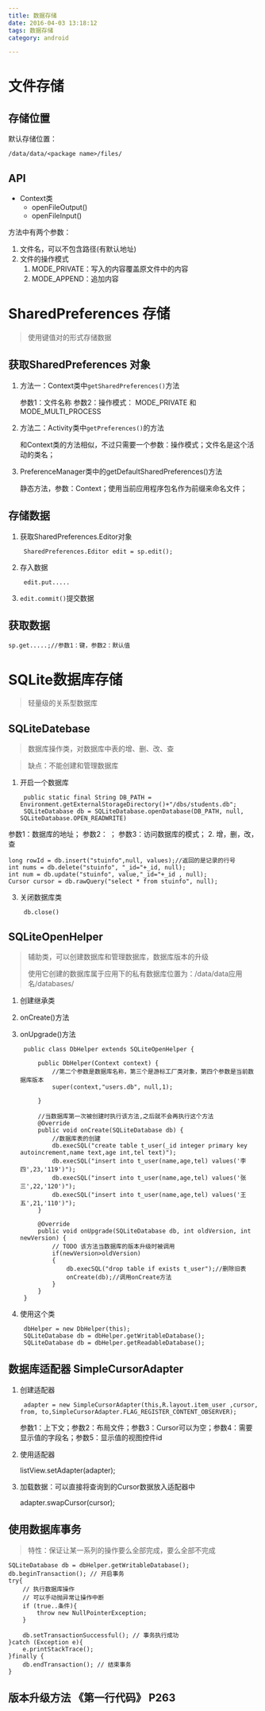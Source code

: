 ```yaml
---
title: 数据存储
date: 2016-04-03 13:18:12
tags: 数据存储
category: android

---
```



# 文件存储

## 存储位置
默认存储位置：

	/data/data/<package name>/files/

## API
 - Context类
	 - openFileOutput()
	 - openFileInput()

<!--more-->

方法中有两个参数：

1. 文件名，可以不包含路径(有默认地址)
2. 文件的操作模式
	1. MODE_PRIVATE：写入的内容覆盖原文件中的内容
	2. MODE_APPEND：追加内容

# SharedPreferences 存储
>使用键值对的形式存储数据

## 获取SharedPreferences 对象
1. 方法一：Context类中`getSharedPreferences()`方法

	参数1：文件名称
	参数2：操作模式： MODE_PRIVATE 和 MODE_MULTI_PROCESS

2. 方法二：Activity类中`getPreferences()`的方法

	和Context类的方法相似，不过只需要一个参数：操作模式；文件名是这个活动的类名；
3. PreferenceManager类中的getDefaultSharedPreferences()方法

	静态方法，参数：Context；使用当前应用程序包名作为前缀来命名文件；

## 存储数据
1. 获取SharedPreferences.Editor对象

		SharedPreferences.Editor edit = sp.edit();
2. 存入数据

		edit.put.....
3. `edit.commit()`提交数据

## 获取数据

	sp.get.....;//参数1：键，参数2：默认值

# SQLite数据库存储
>轻量级的关系型数据库

## SQLiteDatebase
>数据库操作类，对数据库中表的增、删、改、查

>缺点：不能创建和管理数据库

1. 开启一个数据库

		public static final String DB_PATH = Environment.getExternalStorageDirectory()+"/dbs/students.db";
		SQLiteDatabase db = SQLiteDatabase.openDatabase(DB_PATH, null, SQLiteDatabase.OPEN_READWRITE)

参数1：数据库的地址； 参数2：  ； 参数3：访问数据库的模式；
2. 增，删，改，查

	long rowId = db.insert("stuinfo",null, values);//返回的是记录的行号
	int nums = db.delete("stuinfo", "_id="+_id, null);
	int num = db.update("stuinfo", value,"_id="+_id , null);
	Cursor cursor = db.rawQuery("select * from stuinfo", null);
3. 关闭数据库类

		db.close()



## SQLiteOpenHelper
>辅助类，可以创建数据库和管理数据库，数据库版本的升级
>
>使用它创建的数据库属于应用下的私有数据库位置为：/data/data应用名/databases/

1. 创建继承类
2. onCreate()方法
3. onUpgrade()方法

		public class DbHelper extends SQLiteOpenHelper {

			public DbHelper(Context context) {
				//第二个参数是数据库名称，第三个是游标工厂类对象，第四个参数是当前数据库版本
				super(context,"users.db", null,1);

			}

			//当数据库第一次被创建时执行该方法,之后就不会再执行这个方法
			@Override
			public void onCreate(SQLiteDatabase db) {
				//数据库表的创建
				db.execSQL("create table t_user(_id integer primary key autoincrement,name text,age int,tel text)");
				db.execSQL("insert into t_user(name,age,tel) values('李四',23,'119')");
				db.execSQL("insert into t_user(name,age,tel) values('张三',22,'120')");
				db.execSQL("insert into t_user(name,age,tel) values('王五',21,'110')");
			}

			@Override
			public void onUpgrade(SQLiteDatabase db, int oldVersion, int newVersion) {
				// TODO 该方法当数据库的版本升级时被调用
				if(newVersion>oldVersion)
				{
					db.execSQL("drop table if exists t_user");//删除旧表
					onCreate(db);//调用onCreate方法
				}
			}
		}

4. 使用这个类

		dbHelper = new DbHelper(this);
		SQLiteDatabase db = dbHelper.getWritableDatabase();
		SQLiteDatabase db = dbHelper.getReadableDatabase();

## 数据库适配器 SimpleCursorAdapter

1. 创建适配器

		adapter = new SimpleCursorAdapter(this,R.layout.item_user ,cursor, from, to,SimpleCursorAdapter.FLAG_REGISTER_CONTENT_OBSERVER);
	参数1：上下文；参数2：布局文件；参数3：Cursor可以为空；参数4：需要显示值的字段名；参数5：显示值的视图控件id
2. 使用适配器

	listView.setAdapter(adapter);
3. 加载数据：可以直接将查询到的Cursor数据放入适配器中

	adapter.swapCursor(cursor);

## 使用数据库事务

>特性：保证让某一系列的操作要么全部完成，要么全部不完成

	SQLiteDatabase db = dbHelper.getWritableDatabase();
	db.beginTransaction(); // 开启事务
	try{
		// 执行数据库操作
		// 可以手动抛异常让操作中断
		if (true..条件){
			throw new NullPointerException;
		}

		db.setTransactionSuccessful(); // 事务执行成功
	}catch (Exception e){
		e.printStackTrace();
	}finally {
		db.endTransaction(); // 结束事务
	}

## 版本升级方法 《第一行代码》 P263

